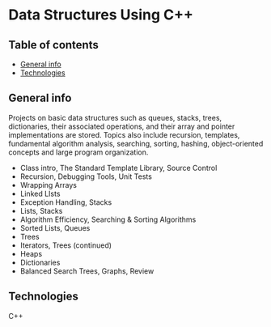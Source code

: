# Data Structures Using C++

## Table of contents
* [General info](#general-info)
* [Technologies](#technologies)

## General info
Projects on basic data structures such as queues, stacks, trees, dictionaries, their
associated operations, and their array and pointer implementations
are stored. Topics also include recursion, templates, fundamental
algorithm analysis, searching, sorting, hashing, object-oriented
concepts and large program organization.

 * Class intro, The Standard Template Library, Source Control
 * Recursion, Debugging Tools, Unit Tests
 * Wrapping Arrays
 * Linked LIsts
 * Exception Handling, Stacks
 * Lists, Stacks 
 * Algorithm Efficiency, Searching & Sorting Algorithms
 * Sorted Lists, Queues
 * Trees
 * Iterators, Trees (continued)
 * Heaps
 * Dictionaries
 * Balanced Search Trees, Graphs, Review


## Technologies
C++

